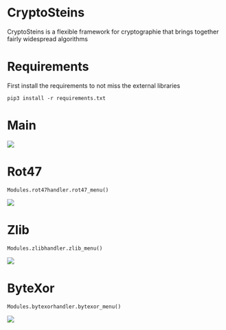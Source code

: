 # CryptoSteins
CryptoSteins is a flexible framework for cryptographie that brings together fairly widespread algorithms
# Requirements
First install the requirements to not miss the external libraries 
```python3
pip3 install -r requirements.txt
```
# Main
<img src="https://media.discordapp.net/attachments/768928242467340328/776620482979299328/unknown.png"><br/>
# Rot47
```python3
Modules.rot47handler.rot47_menu()
```
<img src="https://media.discordapp.net/attachments/768928242467340328/776624368251043850/Action_13-11-2020_02-42-09_1.gif"><br/>
# Zlib
```python3
Modules.zlibhandler.zlib_menu()
```
<img src="https://media.discordapp.net/attachments/768928242467340328/776628082073272350/Action_13-11-2020_02-56-13.gif?width=740&height=285"><br/>
# ByteXor
```python3
Modules.bytexorhandler.bytexor_menu()
```
<img src="https://media.discordapp.net/attachments/768928242467340328/776628842486956052/Action_13-11-2020_03-00-39.gif?width=740&height=285"><br/>
